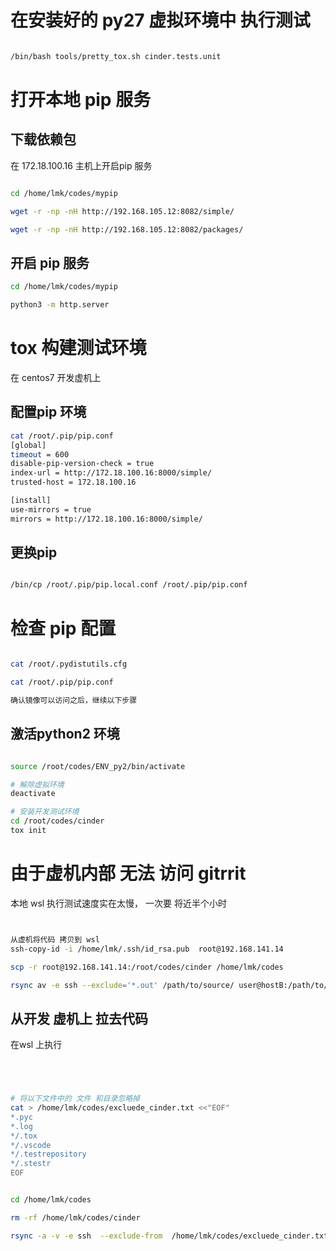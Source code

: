 
# 在安装好的 py27 虚拟环境中 执行测试
```bash

/bin/bash tools/pretty_tox.sh cinder.tests.unit

```
# 打开本地 pip 服务

## 下载依赖包
在 172.18.100.16 主机上开启pip 服务
```bash

cd /home/lmk/codes/mypip

wget -r -np -nH http://192.168.105.12:8082/simple/

wget -r -np -nH http://192.168.105.12:8082/packages/ 

```


## 开启 pip 服务
```bash
cd /home/lmk/codes/mypip

python3 -m http.server


```

# tox 构建测试环境
在 centos7 开发虚机上

## 配置pip 环境

```bash
cat /root/.pip/pip.conf 
[global]  
timeout = 600
disable-pip-version-check = true
index-url = http://172.18.100.16:8000/simple/
trusted-host = 172.18.100.16

[install]
use-mirrors = true
mirrors = http://172.18.100.16:8000/simple/


```

## 更换pip

```bash

/bin/cp /root/.pip/pip.local.conf /root/.pip/pip.conf

```

# 检查 pip 配置
```bash

cat /root/.pydistutils.cfg

cat /root/.pip/pip.conf

确认镜像可以访问之后，继续以下步骤
```

## 激活python2 环境 
```bash

source /root/codes/ENV_py2/bin/activate

# 解除虚拟环境
deactivate

# 安装开发测试环境
cd /root/codes/cinder
tox init

```

# 由于虚机内部 无法 访问 gitrrit
本地 wsl 执行测试速度实在太慢， 一次要 将近半个小时
```bash


从虚机将代码 拷贝到 wsl
ssh-copy-id -i /home/lmk/.ssh/id_rsa.pub  root@192.168.141.14

scp -r root@192.168.141.14:/root/codes/cinder /home/lmk/codes

rsync av -e ssh --exclude='*.out' /path/to/source/ user@hostB:/path/to/dest/


```

## 从开发 虚机上 拉去代码
在wsl 上执行
```bash




# 将以下文件中的 文件 和目录忽略掉
cat > /home/lmk/codes/excluede_cinder.txt <<"EOF"
*.pyc
*.log
*/.tox
*/.vscode
*/.testrepository
*/.stestr
EOF


cd /home/lmk/codes

rm -rf /home/lmk/codes/cinder

rsync -a -v -e ssh  --exclude-from  /home/lmk/codes/excluede_cinder.txt     root@192.168.141.14:/root/codes/cinder /home/lmk/codes


```